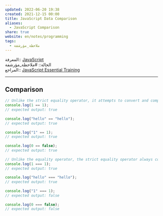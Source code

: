 ```yaml
---  
updated: 2022-06-20 19:38  
created: 2021-12-15 00:00  
title: JavaScript Data Comparison  
aliases:  
  - JavaScript Comparison  
share: true  
website: en/notes/programming  
tags:  
  - ملاحظة_مؤرشفة  
---  
```

  
  
المعرفة:: [JavaScript](JavaScript)  
الحالة:: #ملاحظة_مؤرشفة  
المراجع:: [JavaScript Essential Training](JavaScript%20Essential%20Training)  
  
---  
  
## Comparison  
  
```js  
// Unlike the strict equality operator, it attempts to convert and compare operands that are of different types.  
console.log(1 == 1);  
// expected output: true  
  
console.log("hello" == "hello");  
// expected output: true  
  
console.log("1" == 1);  
// expected output: true  
  
console.log(0 == false);  
// expected output: true  
  
// Unlike the equality operator, the strict equality operator always considers operands of different types to be different.  
console.log(1 === 1);  
// expected output: true  
  
console.log("hello" === "hello");  
// expected output: true  
  
console.log("1" === 1);  
// expected output: false  
  
console.log(0 === false);  
// expected output: false  
```  
